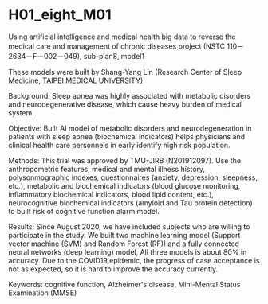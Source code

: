 # H01_eight_M01
Using artificial intelligence and medical health big data to reverse the medical care and management of chronic diseases project (NSTC 110－2634－F－002－049), sub-plan8, model1

These models were built by Shang-Yang Lin (Research Center of Sleep Medicine, TAIPEI MEDICAL UNIVERSITY)

Background: Sleep apnea was highly associated with metabolic disorders and neurodegenerative disease, which cause heavy burden of medical system.  

Objective: Built AI model of metabolic disorders and neurodegeneration in patients with sleep apnea (biochemical indicators) helps physicians and clinical health care personnels in early identify high risk population.

Methods: This trial was approved by TMU-JIRB (N201912097). Use the anthropometric features, medical and mental illness history, polysonmographic indexes, questionnaires (anxiety, depression, sleepness, etc.), metabolic and biochemical indicators (blood glucose monitoring, inflammatory biochemical indicators, blood lipid content, etc.), neurocognitive biochemical indicators (amyloid and Tau protein detection) to built risk of cognitive function alarm model.

Results: Since August 2020, we have included subjects who are willing to participate in the study. We built two machine learning model (Support vector machine (SVM) and Random Forest (RF)) and a fully connected neural networks (deep learning) model, All three models is about 80% in accuracy. Due to the COVID19 epidemic, the progress of case acceptance is not as expected, so it is hard to improve the accuracy currently.

Keywords: cognitive function, Alzheimer's disease, Mini-Mental Status Examination (MMSE)
